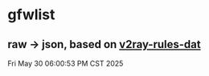 # gfwlist
## raw -> json, based on [v2ray-rules-dat](https://github.com/Loyalsoldier/v2ray-rules-dat)
Fri May 30 06:00:53 PM CST 2025

